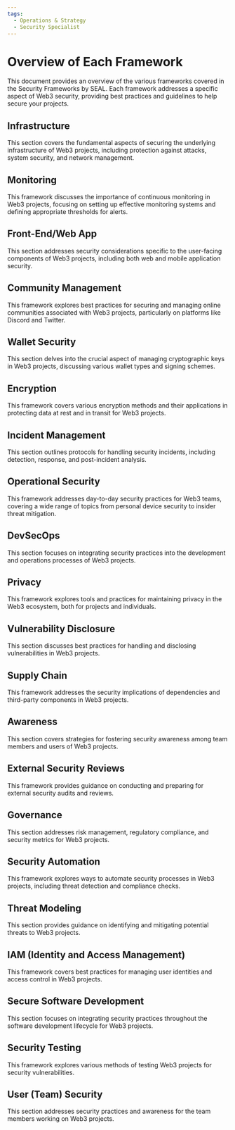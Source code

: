 ```yaml
---
tags:
  - Operations & Strategy
  - Security Specialist
---
```


# Overview of Each Framework

This document provides an overview of the various frameworks covered in the Security Frameworks by SEAL. Each framework addresses a specific aspect of Web3 security, providing best practices and guidelines to help secure your projects.

## Infrastructure

This section covers the fundamental aspects of securing the underlying infrastructure of Web3 projects, including protection against attacks, system security, and network management.

## Monitoring

This framework discusses the importance of continuous monitoring in Web3 projects, focusing on setting up effective monitoring systems and defining appropriate thresholds for alerts.

## Front-End/Web App

This section addresses security considerations specific to the user-facing components of Web3 projects, including both web and mobile application security.

## Community Management

This framework explores best practices for securing and managing online communities associated with Web3 projects, particularly on platforms like Discord and Twitter.

## Wallet Security

This section delves into the crucial aspect of managing cryptographic keys in Web3 projects, discussing various wallet types and signing schemes.

## Encryption

This framework covers various encryption methods and their applications in protecting data at rest and in transit for Web3 projects.

## Incident Management

This section outlines protocols for handling security incidents, including detection, response, and post-incident analysis.

## Operational Security

This framework addresses day-to-day security practices for Web3 teams, covering a wide range of topics from personal device security to insider threat mitigation.

## DevSecOps

This section focuses on integrating security practices into the development and operations processes of Web3 projects.

## Privacy

This framework explores tools and practices for maintaining privacy in the Web3 ecosystem, both for projects and individuals.

## Vulnerability Disclosure

This section discusses best practices for handling and disclosing vulnerabilities in Web3 projects.

## Supply Chain

This framework addresses the security implications of dependencies and third-party components in Web3 projects.

## Awareness

This section covers strategies for fostering security awareness among team members and users of Web3 projects.

## External Security Reviews

This framework provides guidance on conducting and preparing for external security audits and reviews.

## Governance

This section addresses risk management, regulatory compliance, and security metrics for Web3 projects.

## Security Automation

This framework explores ways to automate security processes in Web3 projects, including threat detection and compliance checks.

## Threat Modeling

This section provides guidance on identifying and mitigating potential threats to Web3 projects.

## IAM (Identity and Access Management)

This framework covers best practices for managing user identities and access control in Web3 projects.

## Secure Software Development

This section focuses on integrating security practices throughout the software development lifecycle for Web3 projects.

## Security Testing

This framework explores various methods of testing Web3 projects for security vulnerabilities.

## User (Team) Security

This section addresses security practices and awareness for the team members working on Web3 projects.